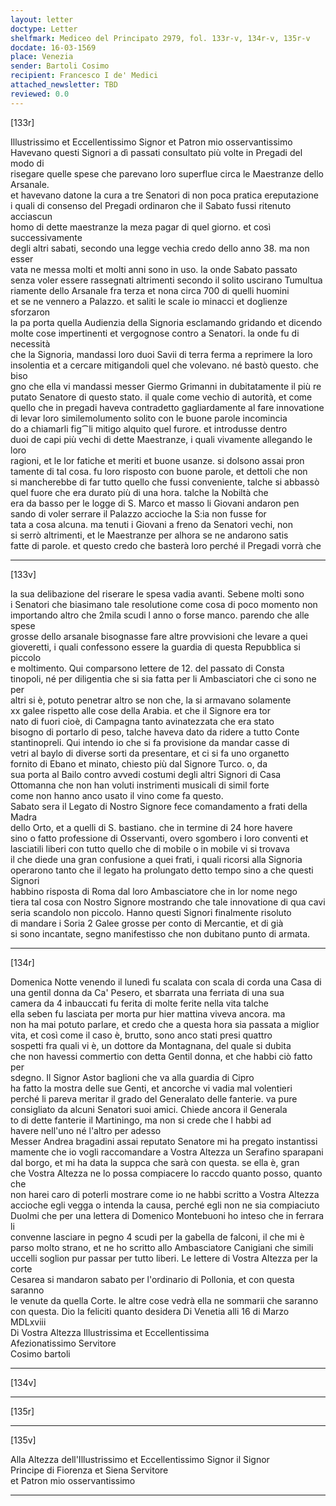 ```yaml
---
layout: letter
doctype: Letter
shelfmark: Mediceo del Principato 2979, fol. 133r-v, 134r-v, 135r-v
docdate: 16-03-1569
place: Venezia
sender: Bartoli Cosimo
recipient: Francesco I de' Medici
attached_newsletter: TBD
reviewed: 0.0
---
```


[133r]  
  
  
Illustrissimo et Eccellentissimo Signor et Patron mio osservantissimo  
Havevano questi Signori a dì passati consultato più volte in Pregadi del modo di  
risegare quelle spese che parevano loro superflue circa le Maestranze dello Arsanale.  
et havevano datone la cura a tre Senatori di non poca pratica ereputazione  
i quali di consenso del Pregadi ordinaron che il Sabato fussi ritenuto acciascun  
homo di dette maestranze la meza pagar di quel giorno. et così successivamente  
degli altri sabati, secondo una legge vechia credo dello anno 38. ma non esser  
vata ne messa molti et molti anni sono in uso. la onde Sabato passato  
senza voler essere rassegnati altrimenti secondo il solito uscirano Tumultua  
riamente dello Arsanale fra terza et nona circa 700 di quelli huomini  
et se ne vennero a Palazzo. et saliti le scale io minacci et doglienze sforzaron  
la pa porta quella Audienzia della Signoria esclamando gridando et dicendo  
molte cose impertinenti et vergognose contro a Senatori. la onde fu di necessità  
che la Signoria, mandassi loro duoi Savii di terra ferma a reprimere la loro  
insolentia et a cercare mitigandoli quel che volevano. né bastò questo. che biso  
gno che ella vi mandassi messer Giermo Grimanni in dubitatamente il più re  
putato Senatore di questo stato. il quale come vechio di autorità, et come  
quello che in pregadi haveva contradetto gagliardamente al fare innovatione  
di levar loro similemolumento solito con le buone parole incomincia  
do a chiamarli fig⁀li mitigo alquito quel furore. et introdusse dentro  
duoi de capi più vechi di dette Maestranze, i quali vivamente allegando le loro  
ragioni, et le lor fatiche et meriti et buone usanze. si dolsono assai pron  
tamente di tal cosa. fu loro risposto con buone parole, et dettoli che non  
si mancherebbe di far tutto quello che fussi conveniente, talche si abbassò  
quel fuore che era durato più di una hora. talche la Nobiltà che  
era da basso per le logge di S. Marco et masso li Giovani andaron pen  
sando di voler serrare il Palazzo accioche la S:ia non fusse for  
tata a cosa alcuna. ma tenuti i Giovani a freno da Senatori vechi, non  
si serrò altrimenti, et le Maestranze per alhora se ne andarono satis  
fatte di parole. et questo credo che basterà loro perché il Pregadi vorrà che  
  
---  

[133v]  
  
  
la sua delibazione del riserare le spesa vadia avanti. Sebene molti sono  
i Senatori che biasimano tale resolutione come cosa di poco momento non  
importando altro che 2mila scudi l anno o forse manco. parendo che alle spese  
grosse dello arsanale bisognasse fare altre provvisioni che levare a quei  
gioveretti, i quali confessono essere la guardia di questa Repubblica si piccolo  
e moltimento. Qui comparsono lettere de 12. del passato di Consta  
tinopoli, né per diligentia che si sia fatta per li Ambasciatori che ci sono ne per  
altri si è, potuto penetrar altro se non che, la si armavano solamente  
xx galee rispetto alle cose della Arabia. et che il Signore era tor  
nato di fuori cioè, di Campagna tanto avinatezzata che era stato  
bisogno di portarlo di peso, talche haveva dato da ridere a tutto Conte  
stantinopreli. Qui intendo io che si fa provisione da mandar casse di  
vetri al baylo di diverse sorti da presentare, et ci si fa uno organetto  
fornito di Ebano et minato, chiesto più dal Signore Turco. o, da  
sua porta al Bailo contro avvedi costumi degli altri Signori di Casa  
Ottomanna che non han voluti instrimenti musicali di simil forte  
come non hanno anco usato il vino come fa questo.  
Sabato sera il Legato di Nostro Signore fece comandamento a frati della Madra  
dello Orto, et a quelli di S. bastiano. che in termine di 24 hore havere  
sino o fatto professione di Osservanti, overo sgombero i loro conventi et  
lasciatili liberi con tutto quello che di mobile o in mobile vi si trovava  
il che diede una gran confusione a quei frati, i quali ricorsi alla Signoria  
operarono tanto che il legato ha prolungato detto tempo sino a che questi Signori  
habbino risposta di Roma dal loro Ambasciatore che in lor nome nego  
tiera tal cosa con Nostro Signore mostrando che tale innovatione di qua cavi  
seria scandolo non piccolo. Hanno questi Signori finalmente risoluto  
di mandare i Soria 2 Galee grosse per conto di Mercantie, et di già  
si sono incantate, segno manifestisso che non dubitano punto di armata.  
  
---  

[134r]  
  
  
Domenica Notte venendo il lunedì fu scalata con scala di corda una Casa di  
una gentil donna da Ca' Pesero, et sbarrata una ferriata di una sua  
camera da 4 inbauccati fu ferita di molte ferite nella vita talche  
ella seben fu lasciata per morta pur hier mattina viveva ancora. ma  
non ha mai potuto parlare, et credo che a questa hora sia passata a miglior  
vita, et così come il caso è, brutto, sono anco stati presi quattro  
sospetti fra quali vi è, un dottore da Montagnana, del quale si dubita  
che non havessi commertio con detta Gentil donna, et che habbi ciò fatto per  
sdegno. Il Signor Astor baglioni che va alla guardia di Cipro  
ha fatto la mostra delle sue Genti, et ancorche vi vadia mal volentieri  
perché li pareva meritar il grado del Generalato delle fanterie. va pure  
consigliato da alcuni Senatori suoi amici. Chiede ancora il Generala  
to di dette fanterie il Martiningo, ma non si crede che l habbi ad  
havere nell'uno né l'altro per adesso  
Messer Andrea bragadini assai reputato Senatore mi ha pregato instantissi  
mamente che io vogli raccomandare a Vostra Altezza un Serafino sparapani  
dal borgo, et mi ha data la suppca che sarà con questa. se ella è, gran  
che Vostra Altezza ne lo possa compiacere lo raccdo quanto posso, quanto che  
non harei caro di poterli mostrare come io ne habbi scritto a Vostra Altezza  
accioche egli vegga o intenda la causa, perché egli non ne sia compiaciuto  
Duolmi che per una lettera di Domenico Montebuoni ho inteso che in ferrara li  
convenne lasciare in pegno 4 scudi per la gabella de falconi, il che mi è  
parso molto strano, et ne ho scritto allo Ambasciatore Canigiani che simili  
uccelli soglion pur passar per tutto liberi. Le lettere di Vostra Altezza per la corte  
Cesarea si mandaron sabato per l'ordinario di Pollonia, et con questa saranno  
le venute da quella Corte. le altre cose vedrà ella ne sommarii che saranno  
con questa. Dio la feliciti quanto desidera Di Venetia alli 16 di Marzo  
MDLxviii  
Di Vostra Altezza Illustrissima et Eccellentissima  
Afezionatissimo Servitore  
Cosimo bartoli  
  
---  

[134v]  
  
  
  
---  

[135r]  
  
  
  
---  

[135v]  
  
  
Alla Altezza dell'Illustrissimo et Eccellentissimo Signor il Signor  
Principe di Fiorenza et Siena Servitore  
et Patron mio osservantissimo  
  
---  

